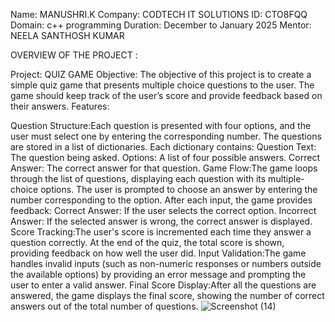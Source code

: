 Name: MANUSHRI.K
Company: CODTECH IT SOLUTIONS
ID: CTO8FQQ
Domain: c++ programming
Duration: December to January 2025
Mentor: NEELA SANTHOSH KUMAR

OVERVIEW OF THE PROJECT :

Project: QUIZ GAME
Objective:
The objective of this project is to create a simple quiz game that presents multiple choice questions to the user. The game should keep track of the user’s score and provide feedback based on their answers.
Features:

Question Structure:Each question is presented with four options, and the user must select one by entering the corresponding number.
The questions are stored in a list of dictionaries. Each dictionary contains:
Question Text: The question being asked.
Options: A list of four possible answers.
Correct Answer: The correct answer for that question.
Game Flow:The game loops through the list of questions, displaying each question with its multiple-choice options.
The user is prompted to choose an answer by entering the number corresponding to the option.
After each input, the game provides feedback:
Correct Answer: If the user selects the correct option.
Incorrect Answer: If the selected answer is wrong, the correct answer is displayed.
Score Tracking:The user's score is incremented each time they answer a question correctly.
At the end of the quiz, the total score is shown, providing feedback on how well the user did.
Input Validation:The game handles invalid inputs (such as non-numeric responses or numbers outside the available options) by providing an error message and prompting the user to enter a valid answer.
Final Score Display:After all the questions are answered, the game displays the final score, showing the number of correct answers out of the total number of questions.
![Screenshot (14)](https://github.com/user-attachments/assets/5e5eca2c-e4bb-48bc-a9e5-ab7ba3cf318a)




